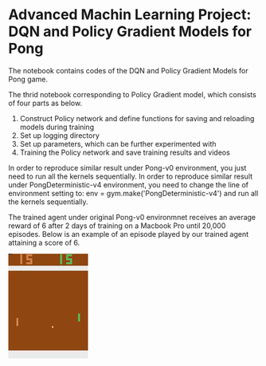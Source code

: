# Advanced Machin Learning Project: DQN and Policy Gradient Models for Pong
The notebook contains codes of the DQN and Policy Gradient Models for Pong game.










The thrid notebook corresponding to Policy Gradient model, which consists of four parts as below.
1. Construct Policy network and define functions for saving and reloading models during training
2. Set up logging directory
3. Set up parameters, which can be further experimented with
4. Training the Policy network and save training results and videos

In order to reproduce similar result under Pong-v0 environment, you just need to run all the kernels sequentially. 
In order to reproduce similar result under PongDeterministic-v4 environment, you need to change the line of environment setting to: 
env = gym.make('PongDeterministic-v4')
and run all the kernels sequentially.


The trained agent under original Pong-v0 environmnet receives an average reward of 6 after 2 days of training on a Macbook Pro until 20,000 episodes.
Below is an example of an episode played by our trained agent attaining a score of 6.

![image](https://github.com/xiaorongY/Advanced-Machin-Learning-Project/blob/master/pg_reward%3D6.gif)
